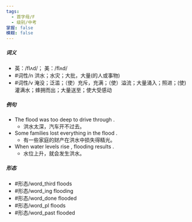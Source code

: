 ```yaml
---
tags:
  - 首字母/F
  - 级别/中考
掌握: false
模糊: false
---
```

##### 词义
- 英：/flʌd/； 美：/flʌd/
- #词性/n  洪水；水灾；大批，大量(的人或事物)
- #词性/v  淹没；泛滥；（使）充斥，充满；（使）溢流；大量涌入；照进；(使)灌满水；蜂拥而出；大量送至；使大受感动
##### 例句
- The flood was too deep to drive through .
	- 洪水太深，汽车开不过去。
- Some families lost everything in the flood .
	- 有一些家庭的财产在洪水中损失得精光。
- When water levels rise , flooding results .
	- 水位上升，就会发生洪水。
##### 形态
- #形态/word_third floods
- #形态/word_ing flooding
- #形态/word_done flooded
- #形态/word_pl floods
- #形态/word_past flooded
